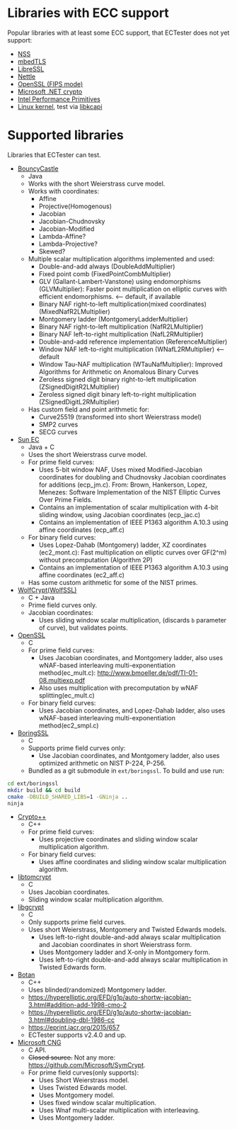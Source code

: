 # Libraries with ECC support

Popular libraries with at least some ECC support, that ECTester does not yet support:

 - [NSS](https://hg.mozilla.org/projects/nss)
 - [mbedTLS](https://tls.mbed.org/)
 - [LibreSSL](https://www.libressl.org/)
 - [Nettle](http://www.lysator.liu.se/~nisse/nettle/)
 - [OpenSSL (FIPS mode)](https://www.openssl.org/docs/fipsnotes.html)
 - [Microsoft .NET crypto](https://docs.microsoft.com/en-us/dotnet/standard/security/cryptography-model)
 - [Intel Performance Primitives](https://software.intel.com/en-us/ipp-crypto-reference-2019)
 - [Linux kernel](https://kernel.org), test via [libkcapi](http://chronox.de/libkcapi.html)

# Supported libraries

Libraries that ECTester can test.

 - [BouncyCastle](https://bouncycastle.org/java.html)
    - Java
    - Works with the short Weierstrass curve model.
    - Works with coordinates:
        - Affine
        - Projective(Homogenous)
        - Jacobian
        - Jacobian-Chudnovsky
        - Jacobian-Modified
        - Lambda-Affine?
        - Lambda-Projective?
        - Skewed?
    - Multiple scalar multiplication algorithms implemented and used:
        - Double-and-add always (DoubleAddMultiplier)
        - Fixed point comb (FixedPointCombMultiplier)
        - GLV (Gallant-Lambert-Vanstone) using endomorphisms (GLVMultiplier): Faster point multiplication on elliptic curves with efficient endomorphisms. <-- default, if available
        - Binary NAF right-to-left multiplication(mixed coordinates) (MixedNafR2LMultiplier)
        - Montgomery ladder (MontgomeryLadderMultiplier)
        - Binary NAF right-to-left multiplication (NafR2LMultiplier)
        - Binary NAF left-to-right multiplication (NafL2RMultiplier)
        - Double-and-add reference implementation (ReferenceMultiplier)
        - Window NAF left-to-right multiplication (WNafL2RMultiplier) <-- default
        - Window Tau-NAF multiplication (WTauNafMultiplier): Improved Algorithms for Arithmetic on Anomalous Binary Curves
        - Zeroless signed digit binary right-to-left multiplication (ZSignedDigitR2LMultiplier)
        - Zeroless signed digit binary left-to-right multiplication (ZSignedDigitL2RMultiplier)
    - Has custom field and point arithmetic for:
        - Curve25519 (transformed into short Weierstrass model)
        - SMP2 curves
        - SECG curves
 - [Sun EC](https://docs.oracle.com/javase/7/docs/technotes/guides/security/SunProviders.html#SunEC)
    - Java + C
    - Uses the short Weierstrass curve model.
    - For prime field curves:
        - Uses 5-bit window NAF, Uses mixed Modified-Jacobian coordinates
        for doubling and Chudnovsky Jacobian coordinates for additions (ecp_jm.c). From:
        Brown, Hankerson, Lopez, Menezes: Software Implementation of the NIST Elliptic Curves Over Prime Fields.
        - Contains an implementation of scalar multiplication with 4-bit sliding window, using Jacobian coordinates (ecp_jac.c)
        - Contains an implementation of IEEE P1363 algorithm A.10.3 using affine coordinates (ecp_aff.c)
    - For binary field curves:
        - Uses Lopez-Dahab (Montgomery) ladder, XZ coordinates (ec2_mont.c): Fast multiplication on elliptic curves over GF(2^m) without precomputation (Algorithm 2P)
        - Contains an implementation of IEEE P1363 algorithm A.10.3 using affine coordinates (ec2_aff.c)
    - Has some custom arithmetic for some of the NIST primes.
 - [WolfCrypt(WolfSSL)](https://www.wolfssl.com)
    - C + Java
    - Prime field curves only.
    - Jacobian coordinates:
        - Uses sliding window scalar multiplication, (discards `b` parameter of curve), but validates points.
 - [OpenSSL](https://www.openssl.org/)
    - C
    - For prime field curves:
        - Uses Jacobian coordinates, and Montgomery ladder, also uses wNAF-based interleaving multi-exponentiation method(ec_mult.c): http://www.bmoeller.de/pdf/TI-01-08.multiexp.pdf
        - Also uses multiplication with precomputation by wNAF splitting(ec_mult.c)
    - For binary field curves:
        - Uses Jacobian coordinates, and Lopez-Dahab ladder, also uses wNAF-based interleaving multi-exponentiation method(ec2_smpl.c)
 - [BoringSSL](https://boringssl.googlesource.com/boringssl)
    - C
    - Supports prime field curves only:
       - Use Jacobian coordinates, and Montgomery ladder, also uses optimized arithmetic on NIST P-224, P-256.
    - Bundled as a git submodule in `ext/boringssl`. To build and use run:
```bash
cd ext/boringssl
mkdir build && cd build
cmake -DBUILD_SHARED_LIBS=1 -GNinja ..
ninja
```
 - [Crypto++](https://cryptopp.com/)
    - C++
    - For prime field curves:
        - Uses projective coordinates and sliding window scalar multiplication algorithm.
    - For binary field curves:
        - Uses affine coordinates and sliding window scalar multiplication algorithm.
 - [libtomcrypt](http://www.libtom.net/LibTomCrypt/)
    - C
    - Uses Jacobian coordinates.
    - Sliding window scalar multiplication algorithm.
 - [libgcrypt](https://www.gnupg.org/related_software/libgcrypt/)
    - C
    - Only supports prime field curves.
    - Uses short Weierstrass, Montgomery and Twisted Edwards models.
       - Uses left-to-right double-and-add always scalar multiplication and Jacobian coordinates in short Weierstrass form.
       - Uses Montgomery ladder and X-only in Montgomery form.
       - Uses left-to-right double-and-add always scalar multiplication in Twisted Edwards form.
 - [Botan](https://botan.randombit.net/)
    - C++
    - Uses blinded(randomized) Montgomery ladder.
    - <https://hyperelliptic.org/EFD/g1p/auto-shortw-jacobian-3.html#addition-add-1998-cmo-2>
    - <https://hyperelliptic.org/EFD/g1p/auto-shortw-jacobian-3.html#doubling-dbl-1986-cc>
    - <https://eprint.iacr.org/2015/657>
    - ECTester supports v2.4.0 and up.
 - [Microsoft CNG](https://msdn.microsoft.com/en-us/library/windows/desktop/aa376210(v=vs.85).aspx)
    - C API.
    - <del>Closed source.</del> Not any more: <https://github.com/Microsoft/SymCrypt>.
	- For prime field curves(only supports):
	   - Uses Short Weierstrass model.
	   - Uses Twisted Edwards model.
	   - Uses Montgomery model.
	   - Uses fixed window scalar multiplication.
	   - Uses Wnaf multi-scalar multiplication with interleaving.
	   - Uses Montgomery ladder.